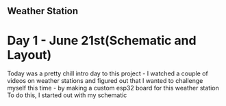 ## Weather Station

# Day 1 - June 21st(Schematic and Layout)

Today was a pretty chill intro day to this project - I watched a couple of videos on weather stations and figured out that I wanted to challenge myself this time - by making a custom esp32 board for this weather station<br>
To do this, I started out with my schematic
